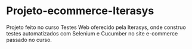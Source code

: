 # Projeto-ecommerce-Iterasys
Projeto feito no curso Testes Web oferecido pela Iterasys, onde construo testes automatizados com Selenium e Cucumber no site e-commerce passado no curso.
